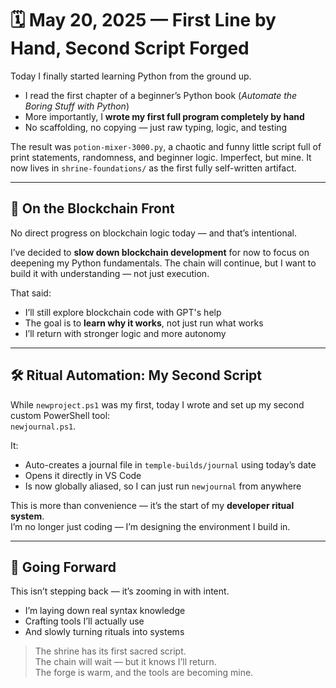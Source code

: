 # 🗓️ May 20, 2025 — First Line by Hand, Second Script Forged

Today I finally started learning Python from the ground up.

- I read the first chapter of a beginner’s Python book (*Automate the Boring Stuff with Python*)
- More importantly, I **wrote my first full program completely by hand**
- No scaffolding, no copying — just raw typing, logic, and testing

The result was `potion-mixer-3000.py`, a chaotic and funny little script full of print statements, randomness, and beginner logic. Imperfect, but mine. It now lives in `shrine-foundations/` as the first fully self-written artifact.

---

## 🧠 On the Blockchain Front

No direct progress on blockchain logic today — and that’s intentional.

I’ve decided to **slow down blockchain development** for now to focus on deepening my Python fundamentals. The chain will continue, but I want to build it with understanding — not just execution.

That said:
- I’ll still explore blockchain code with GPT's help
- The goal is to **learn why it works**, not just run what works
- I’ll return with stronger logic and more autonomy

---

## 🛠️ Ritual Automation: My Second Script

While `newproject.ps1` was my first, today I wrote and set up my second custom PowerShell tool:  
`newjournal.ps1`.

It:
- Auto-creates a journal file in `temple-builds/journal` using today’s date
- Opens it directly in VS Code
- Is now globally aliased, so I can just run `newjournal` from anywhere

This is more than convenience — it’s the start of my **developer ritual system**.  
I’m no longer just coding — I’m designing the environment I build in.

---

## 🔁 Going Forward

This isn’t stepping back — it’s zooming in with intent.

- I’m laying down real syntax knowledge  
- Crafting tools I’ll actually use  
- And slowly turning rituals into systems

> The shrine has its first sacred script.  
> The chain will wait — but it knows I’ll return.  
> The forge is warm, and the tools are becoming mine.